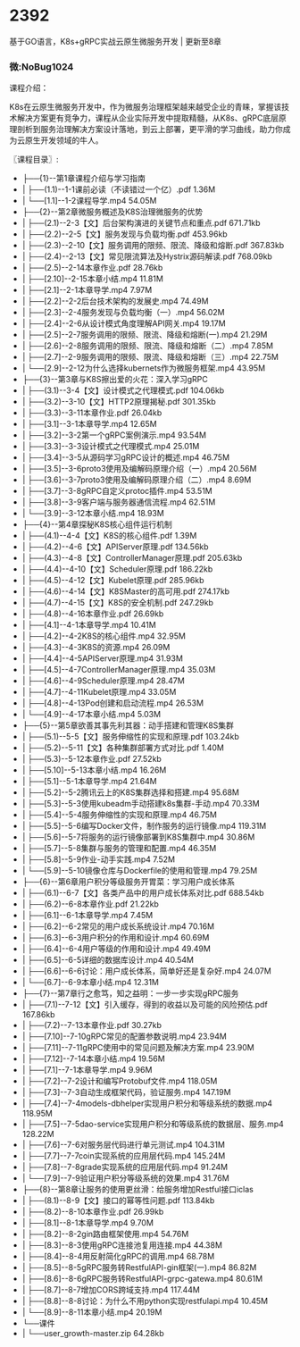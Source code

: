 # 2392
 基于GO语言，K8s+gRPC实战云原生微服务开发 | 更新至8章
### 微:NoBug1024 


课程介绍：

K8s在云原生微服务开发中，作为微服务治理框架越来越受企业的青睐，掌握该技术解决方案更有竞争力，课程从企业实际开发中提取精髓，从K8s、gRPC底层原理剖析到服务治理解决方案设计落地，到云上部署，更平滑的学习曲线，助力你成为云原生开发领域的牛人。

〖课程目录〗:

- ├──{1}--第1章课程介绍与学习指南  
- |   ├──(1.1)--1-1课前必读（不读错过一个亿）.pdf  1.36M
- |   └──[1.1]--1-2课程导学.mp4  54.05M
- ├──{2}--第2章微服务概述及K8S治理微服务的优势  
- |   ├──(2.1)--2-3【文】后台架构演进的关键节点和重点.pdf  671.71kb
- |   ├──(2.2)--2-5【文】服务发现与负载均衡.pdf  453.96kb
- |   ├──(2.3)--2-10【文】服务调用的限频、限流、降级和熔断.pdf  367.83kb
- |   ├──(2.4)--2-13【文】常见限流算法及Hystrix源码解读.pdf  768.09kb
- |   ├──(2.5)--2-14本章作业.pdf  28.76kb
- |   ├──[2.10]--2-15本章小结.mp4  11.81M
- |   ├──[2.1]--2-1本章导学.mp4  7.97M
- |   ├──[2.2]--2-2后台技术架构的发展史.mp4  74.49M
- |   ├──[2.3]--2-4服务发现与负载均衡（一）.mp4  56.02M
- |   ├──[2.4]--2-6从设计模式角度理解API网关.mp4  19.17M
- |   ├──[2.5]--2-7服务调用的限频、限流、降级和熔断(一).mp4  21.29M
- |   ├──[2.6]--2-8服务调用的限频、限流、降级和熔断（二）.mp4  7.85M
- |   ├──[2.7]--2-9服务调用的限频、限流、降级和熔断（三）.mp4  22.75M
- |   └──[2.9]--2-12为什么选择kubernets作为微服务框架.mp4  43.95M
- ├──{3}--第3章与K8S擦出爱的火花：深入学习gRPC  
- |   ├──(3.1)--3-4【文】设计模式之代理模式.pdf  104.06kb
- |   ├──(3.2)--3-10【文】HTTP2原理揭秘.pdf  301.35kb
- |   ├──(3.3)--3-11本章作业.pdf  26.04kb
- |   ├──[3.1]--3-1本章导学.mp4  12.65M
- |   ├──[3.2]--3-2第一个gRPC案例演示.mp4  93.54M
- |   ├──[3.3]--3-3设计模式之代理模式.mp4  25.01M
- |   ├──[3.4]--3-5从源码学习gRPC设计的概述.mp4  46.75M
- |   ├──[3.5]--3-6proto3使用及编解码原理介绍（一）.mp4  20.56M
- |   ├──[3.6]--3-7proto3使用及编解码原理介绍（二）.mp4  8.69M
- |   ├──[3.7]--3-8gRPC自定义protoc插件.mp4  53.51M
- |   ├──[3.8]--3-9客户端与服务器通信流程.mp4  62.51M
- |   └──[3.9]--3-12本章小结.mp4  18.93M
- ├──{4}--第4章探秘K8S核心组件运行机制  
- |   ├──(4.1)--4-4【文】K8S的核心组件.pdf  1.39M
- |   ├──(4.2)--4-6【文】APIServer原理.pdf  134.56kb
- |   ├──(4.3)--4-8【文】ControllerManager原理.pdf  205.63kb
- |   ├──(4.4)--4-10【文】Scheduler原理.pdf  186.22kb
- |   ├──(4.5)--4-12【文】Kubelet原理.pdf  285.96kb
- |   ├──(4.6)--4-14【文】K8SMaster的高可用.pdf  274.17kb
- |   ├──(4.7)--4-15【文】K8S的安全机制.pdf  247.29kb
- |   ├──(4.8)--4-16本章作业.pdf  26.69kb
- |   ├──[4.1]--4-1本章导学.mp4  10.41M
- |   ├──[4.2]--4-2K8S的核心组件.mp4  32.95M
- |   ├──[4.3]--4-3K8S的资源.mp4  26.09M
- |   ├──[4.4]--4-5APIServer原理.mp4  31.93M
- |   ├──[4.5]--4-7ControllerManager原理.mp4  35.03M
- |   ├──[4.6]--4-9Scheduler原理.mp4  28.47M
- |   ├──[4.7]--4-11Kubelet原理.mp4  33.05M
- |   ├──[4.8]--4-13Pod创建和启动流程.mp4  26.53M
- |   └──[4.9]--4-17本章小结.mp4  5.03M
- ├──{5}--第5章欲善其事先利其器：动手搭建和管理K8S集群  
- |   ├──(5.1)--5-5【文】服务伸缩性的实现和原理.pdf  103.24kb
- |   ├──(5.2)--5-11【文】各种集群部署方式对比.pdf  1.40M
- |   ├──(5.3)--5-12本章作业.pdf  27.52kb
- |   ├──[5.10]--5-13本章小结.mp4  16.26M
- |   ├──[5.1]--5-1本章导学.mp4  21.64M
- |   ├──[5.2]--5-2腾讯云上的K8S集群选择和搭建.mp4  95.68M
- |   ├──[5.3]--5-3使用kubeadm手动搭建k8s集群-手动.mp4  70.33M
- |   ├──[5.4]--5-4服务伸缩性的实现和原理.mp4  46.75M
- |   ├──[5.5]--5-6编写Docker文件，制作服务的运行镜像.mp4  119.31M
- |   ├──[5.6]--5-7将服务的运行镜像部署到K8S集群中.mp4  30.86M
- |   ├──[5.7]--5-8集群与服务的管理和配置.mp4  46.35M
- |   ├──[5.8]--5-9作业-动手实践.mp4  7.52M
- |   └──[5.9]--5-10镜像仓库与Dockerfile的使用和管理.mp4  79.25M
- ├──{6}--第6章用户积分等级服务开胃菜：学习用户成长体系  
- |   ├──(6.1)--6-7【文】各类产品中的用户成长体系对比.pdf  688.54kb
- |   ├──(6.2)--6-8本章作业.pdf  21.22kb
- |   ├──[6.1]--6-1本章导学.mp4  7.45M
- |   ├──[6.2]--6-2常见的用户成长系统设计.mp4  70.16M
- |   ├──[6.3]--6-3用户积分的作用和设计.mp4  60.69M
- |   ├──[6.4]--6-4用户等级的作用和设计.mp4  49.49M
- |   ├──[6.5]--6-5详细的数据库设计.mp4  40.54M
- |   ├──[6.6]--6-6讨论：用户成长体系，简单好还是复杂好.mp4  24.07M
- |   └──[6.7]--6-9本章小结.mp4  12.31M
- ├──{7}--第7章行之愈笃，知之益明：一步一步实现gRPC服务  
- |   ├──(7.1)--7-12【文】引入缓存，得到的收益以及可能的风险预估.pdf  167.86kb
- |   ├──(7.2)--7-13本章作业.pdf  30.27kb
- |   ├──[7.10]--7-10gRPC常见的配置参数说明.mp4  23.94M
- |   ├──[7.11]--7-11gRPC使用中的常见问题及解决方案.mp4  23.90M
- |   ├──[7.12]--7-14本章小结.mp4  19.56M
- |   ├──[7.1]--7-1本章导学.mp4  9.96M
- |   ├──[7.2]--7-2设计和编写Protobuf文件.mp4  118.05M
- |   ├──[7.3]--7-3自动生成框架代码，验证服务.mp4  147.19M
- |   ├──[7.4]--7-4models-dbhelper实现用户积分和等级系统的数据.mp4  118.95M
- |   ├──[7.5]--7-5dao-service实现用户积分和等级系统的数据层、服务.mp4  128.22M
- |   ├──[7.6]--7-6对服务层代码进行单元测试.mp4  104.31M
- |   ├──[7.7]--7-7coin实现系统的应用层代码.mp4  145.24M
- |   ├──[7.8]--7-8grade实现系统的应用层代码.mp4  91.24M
- |   └──[7.9]--7-9验证用户积分等级系统的效果.mp4  31.76M
- ├──{8}--第8章让服务的使用更丝滑：给服务增加Restful接口iclas  
- |   ├──(8.1)--8-9【文】接口的幂等性问题.pdf  113.84kb
- |   ├──(8.2)--8-10本章作业.pdf  26.99kb
- |   ├──[8.1]--8-1本章导学.mp4  9.70M
- |   ├──[8.2]--8-2gin路由框架使用.mp4  54.76M
- |   ├──[8.3]--8-3使用gRPC连接池复用连接.mp4  44.38M
- |   ├──[8.4]--8-4用反射简化gRPC的调用.mp4  68.78M
- |   ├──[8.5]--8-5gRPC服务转RestfulAPI-gin框架(一).mp4  86.82M
- |   ├──[8.6]--8-6gRPC服务转RestfulAPI-grpc-gatewa.mp4  80.61M
- |   ├──[8.7]--8-7增加CORS跨域支持.mp4  117.44M
- |   ├──[8.8]--8-8讨论：为什么不用python实现restfulapi.mp4  10.45M
- |   └──[8.9]--8-11本章小结.mp4  20.19M
- └──课件  
- |   └──user_growth-master.zip  64.28kb
